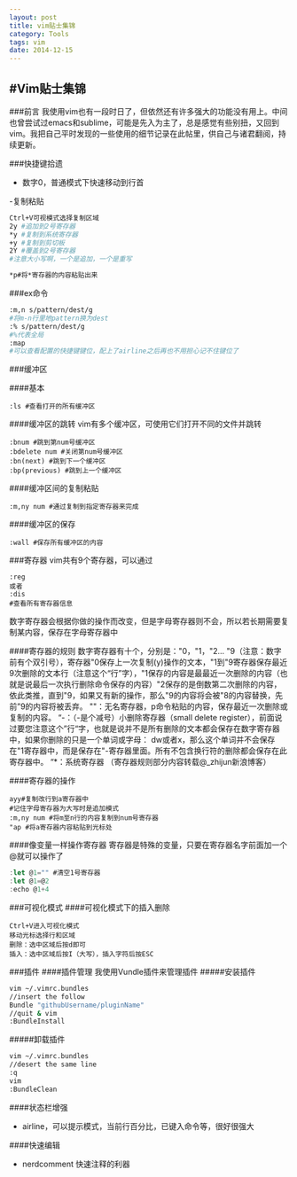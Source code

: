 ```yaml
---
layout: post
title: vim贴士集锦
category: Tools
tags: vim
date: 2014-12-15
---
```


#Vim贴士集锦
-------------------------------------------


###前言
我使用vim也有一段时日了，但依然还有许多强大的功能没有用上。中间也曾尝试过emacs和sublime，可能是先入为主了，总是感觉有些别扭，又回到vim。我把自己平时发现的一些使用的细节记录在此帖里，供自己与诸君翻阅，持续更新。

###快捷键拾遗
- 数字0，普通模式下快速移动到行首

-复制粘贴
~~~sh
Ctrl+V可视模式选择复制区域
2y #追加到2号寄存器
*y #复制到系统寄存器
+y #复制到剪切板
2Y #覆盖到2号寄存器
#注意大小写啊，一个是追加，一个是重写

*p#将*寄存器的内容粘贴出来
~~~

###ex命令
~~~sh
:m,n s/pattern/dest/g
#将m-n行里地pattern换为dest
:% s/pattern/dest/g
#%代表全局
:map
#可以查看配置的快捷键键位，配上了airline之后再也不用担心记不住键位了
~~~

###缓冲区

####基本

~~~shell
:ls #查看打开的所有缓冲区
~~~

####缓冲区的跳转
vim有多个缓冲区，可使用它们打开不同的文件并跳转

~~~shell
:bnum #跳到第num号缓冲区
:bdelete num #关闭第num号缓冲区
:bn(next) #跳到下一个缓冲区
:bp(previous) #跳到上一个缓冲区
~~~
####缓冲区间的复制粘贴

~~~shell
:m,ny num #通过复制到指定寄存器来完成
~~~
####缓冲区的保存
~~~
:wall #保存所有缓冲区的内容
~~~

###寄存器
vim共有9个寄存器，可以通过

~~~
:reg 
或者
:dis
#查看所有寄存器信息
~~~
数字寄存器会根据你做的操作而改变，但是字母寄存器则不会，所以若长期需要复制某内容，保存在字母寄存器中

####寄存器的规则
数字寄存器有十个，分别是："0，"1，"2... "9（注意：数字前有个双引号），寄存器"0保存上一次复制(y)操作的文本，"1到"9寄存器保存最近9次删除的文本行（注意这个“行”字），"1保存的内容是最最近一次删除的内容（也就是说最后一次执行删除命令保存的内容）"2保存的是倒数第二次删除的内容，依此类推，直到"9，如果又有新的操作，那么"9的内容将会被"8的内容替换，先前”9的内容将被丢弃。 
""：无名寄存器，p命令粘贴的内容，保存最近一次删除或复制的内容。
“-：（-是个减号）小删除寄存器（small delete register），前面说过要您注意这个”行“字，也就是说并不是所有删除的文本都会保存在数字寄存器中，如果你删除的只是一个单词或字母： dw或者x，那么这个单词并不会保存在"1寄存器中，而是保存在"-寄存器里面。所有不包含换行符的删除都会保存在此寄存器中。
“*：系统寄存器
（寄存器规则部分内容转载@_zhijun新浪博客）

####寄存器的操作

~~~
ayy#复制改行到a寄存器中
#记住字母寄存器为大写时是追加模式
:m,ny num #将m至n行的内容复制到num号寄存器
"ap #将a寄存器内容粘贴到光标处
~~~
####像变量一样操作寄存器
寄存器是特殊的变量，只要在寄存器名字前面加一个@就可以操作了
~~~js
:let @1="" #清空1号寄存器
:let @1=@2 
:echo @1+4
~~~
###可视化模式
####可视化模式下的插入删除
~~~
Ctrl+V进入可视化模式
移动光标选择行和区域
删除：选中区域后按d即可
插入：选中区域后按I（大写），插入字符后按ESC

~~~

###插件
####插件管理
我使用Vundle插件来管理插件
#####安装插件
~~~sh
vim ~/.vimrc.bundles
//insert the follow
Bundle "githubUsername/pluginName"
//quit & vim
:BundleInstall
~~~
#####卸载插件
~~~sh
vim ~/.vimrc.bundles
//desert the same line
:q 
vim
:BundleClean
~~~
####状态栏增强
- airline，可以提示模式，当前行百分比，已键入命令等，很好很强大

####快速编辑
- nerdcomment 快速注释的利器

